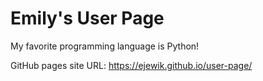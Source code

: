 # Emily's User Page
My favorite programming language is Python!

GitHub pages site URL: https://ejewik.github.io/user-page/